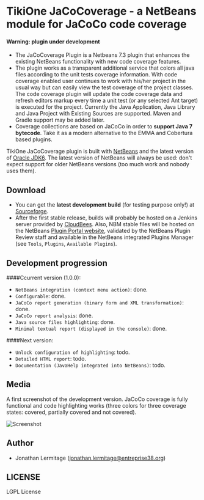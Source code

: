 # TikiOne JaCoCoverage - a NetBeans module for JaCoCo code coverage

#### Warning: plugin under development

* The JaCoCoverage Plugin is a Netbeans 7.3 plugin that enhances the existing NetBeans functionality with new code coverage features.<br>
* The plugin works as a transparent additional service that colors all java files according to the unit tests coverage information. With code coverage enabled user continues to work with his/her project in the usual way but can easily view the test coverage of the project classes.<br>The code coverage plugin will update the code coverage data and refresh editors markup every time a unit test (or any selected Ant target) is executed for the project. Currently the Java Application, Java Library and Java Project with Existing Sources are supported. Maven and Gradle support may be added later.
* Coverage collections are based on JaCoCo in order to **support Java 7 bytecode**. Take it as a modern alternative to the EMMA and Cobertura based plugins.

TikiOne JaCoCoverage plugin is built with [NetBeans](http://netbeans.org) and the latest version of [Oracle JDK6](http://www.oracle.com/technetwork/java/javase/downloads/index.html). The latest version of NetBeans will always be used: don't expect support for older NetBeans versions (too much work and nobody uses them).

## Download

* You can get the **latest development build** (for testing purpose only!) at [Sourceforge](https://sourceforge.net/projects/nbjacoco/files/latest_dev_build/).
* After the first stable release, builds will probably be hosted on a Jenkins server provided by [CloudBees](http://www.cloudbees.com). Also, NBM stable files will be hosted on the NetBeans [Plugin Portal website](http://plugins.netbeans.org/PluginPortal/), validated by the NetBeans Plugin Review staff and available in the NetBeans integrated Plugins Manager (see ``Tools``, ``Plugins``, ``Available Plugins``).

## Development progression

####Ccurrent version (1.0.0):

* ``NetBeans integration (context menu action)``: done.
* ``Configurable``: done.
* ``JaCoCo report generation (binary form and XML transformation)``: done.
* ``JaCoCo report analysis``: done.
* ``Java source files highlighting``: done.
* ``Minimal textual report (displayed in the console)``: done.

####Next version:

* ``Unlock configuration of highlighting``: todo.
* ``Detailed HTML report``: todo.
* ``Documentation (JavaHelp integrated into NetBeans)``: todo.

## Media

A first screenshot of the development version. JaCoCo coverage is fully functional and code highlighting works (three colors for three coverage states: covered, partially covered and not covered).

![Screenshot](http://netbeanscolors.org/files/jacococoverage_2.png)

## Author
* Jonathan Lermitage (<jonathan.lermitage@entreprise38.org>)

## LICENSE

LGPL License